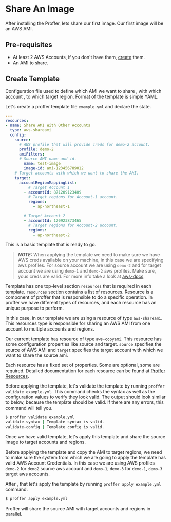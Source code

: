 # Share An Image

After installing the Proffer, lets share our first image. Our first image will be an AWS AMI.

## Pre-requisites

* At least 2 AWS Accounts, if you don't have them, [create](https://aws.amazon.com/free/) them.
* An AMI to share.

## Create Template

Configuration file used to define which AMI we want to share , with which account , to which target region. Format of the template is simple YAML.

Let's create a proffer template file `example.yml` and declare the state.

```YAML
---
resources:
- name: Share AMI With Other Accounts
  type: aws-shareami
  config:
    source:
      # AWS profile that will provide creds for demo-2 account.
      profile: demo-2
      amiFilters:
      # Source AMI name and id.
        name: test-image
        image-id: ami-123456789012
    # Target accounts with which we want to share the AMI.
    target:
      accountRegionMappingList:
          # Target Account 1
        - accountId: 871209123409
          # Target regions for Account-1 account.
          regions:
            - ap-northeast-1

        # Target Account 2
        - accountId: 120923873465
          # Target regions for Account-2 account.
          regions:
            - ap-northeast-2

```

This is a basic template that is ready to go.

> **_NOTE:_**
    When applying the template we need to make sure we have AWS creds available on your machine, in this case we are specifying aws profiles. For source account we are using `demo-2` and for target account we are using `demo-1` and `demo-2` aws profiles. Make sure, yous creds are valid. For more info take a look at [aws-docs](https://docs.aws.amazon.com/AWSEC2/latest/UserGuide/sharingamis-explicit.html).

Template has one top-level section `resources` that is required in each template. `resources` section contains a list of resources. Resource is a component of proffer that is responsible to do a specific operation. In proffer we have different types of resources, and each resource has an unique purpose to perform.

In this case, in our template we are using a resource of type `aws-shareami`. This resources type is responsible for sharing an AWS AMI from one account to multiple accounts and regions.

Our current template has resource of type `aws-copyami`. This resource has some configuration properties like source and target.
`source` specifies the source of AWS AMI and `target` specifies the target account with which we want to share the source ami.

Each resource has a fixed set of properties. Some are optional, some are required. Detailed documentation for each resource can be found at [Proffer Resources](../resources/README.md).

Before applying the template, let's validate the template by running `proffer validate example.yml`. This command checks the syntax as well as the configuration values to verify they look valid. The output should look similar to below, because the template should be valid. If there are any errors, this command will tell you.

```Bash
$ proffer validate example.yml
validate-syntax | Template syntax is valid.
validate-config | Template config is valid.
```

Once we have valid template, let's apply this template and share the source image to target accounts and regions.

Before applying the template and copy the AMI to target regions, we need to make sure the system from which we are going to apply the template has valid AWS Account Credentials. In this case we are using AWS profiles `demo-2` for `demo2` source aws account and `demo-1`, `demo-3` for `demo-1`, `demo-3` target aws accounts.

After , that let's apply the template by running `proffer apply example.yml` command.

```bash
$ proffer apply example.yml
```

Proffer will share the source AMI with target accounts and regions in parallel.
